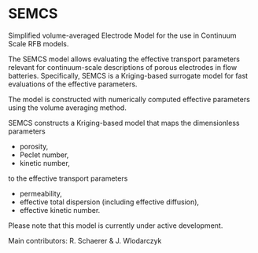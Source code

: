 # SEMCS

Simplified volume-averaged Electrode Model for the use in Continuum Scale RFB models.

The SEMCS model allows evaluating the effective transport parameters relevant for continuum-scale descriptions of porous electrodes in flow batteries. Specifically, SEMCS is a Kriging-based surrogate model for fast evaluations of the effective parameters. 

The model is constructed with numerically computed effective parameters using the volume averaging method.

SEMCS constructs a Kriging-based model that maps the dimensionless parameters
- porosity,
- Peclet number,
- kinetic number,

to the effective transport parameters

- permeability,
- effective total dispersion (including effective diffusion),
- effective kinetic number.

Please note that this model is currently under active development.


Main contributors: R. Schaerer & J. Wlodarczyk
